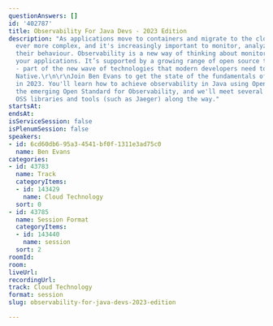 ```yaml
---
questionAnswers: []
id: '402787'
title: Observability For Java Devs - 2023 Edition
description: "As applications move to containers and migrate to the cloud, they become
  ever more complex, and it's increasingly important to monitor, analyze, and diagnose
  their behaviour. Observability is a new way of thinking about monitoring and understanding
  your applications. It’s supported by a growing range of open source tools and standards
  - part of the new wave of technologies that modern developers need to go fully Cloud
  Native.\r\n\r\nJoin Ben Evans to get the state of the fundamentals of Observability
  in 2023. You'll learn how to achieve observability in Java using OpenTelemetry,
  the emerging Open Standard for Observability, and we'll meet several other related
  OSS libraries and tools (such as Jaeger) along the way."
startsAt: 
endsAt: 
isServiceSession: false
isPlenumSession: false
speakers:
- id: 6cd60db6-95a3-4541-bf0f-1311e3ad75c0
  name: Ben Evans
categories:
- id: 43783
  name: Track
  categoryItems:
  - id: 143429
    name: Cloud Technology
  sort: 0
- id: 43785
  name: Session Format
  categoryItems:
  - id: 143440
    name: session
  sort: 2
roomId: 
room: 
liveUrl: 
recordingUrl: 
track: Cloud Technology
format: session
slug: observability-for-java-devs-2023-edition

---
```

